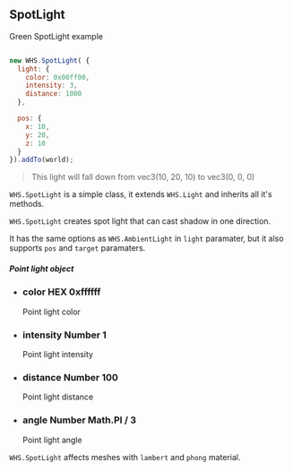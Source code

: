 <h2 class="wsl" id="spot">SpotLight</h2>

<div class="blockTitle h3">Green SpotLight example</div>

```javascript

new WHS.SpotLight( {
  light: {
    color: 0x00ff00,
    intensity: 3,
    distance: 1000
  },

  pos: {
  	x: 10,
  	y: 20,
  	z: 10
  }
}).addTo(world);

```

> This light will fall down from vec3(10, 20, 10) to vec3(0, 0, 0)


`WHS.SpotLight` is a simple class, it extends `WHS.Light` and inherits all it's methods.

`WHS.SpotLight` creates spot light that can cast shadow in one direction.

It has the same options as `WHS.AmbientLight` in `light` paramater, but it also supports `pos` and `target` paramaters.

<div class="params" id="spot-light">
  <h5>Point light object <a href="#spot-light" class="anchor"></a></h5>
  <ul>
    <li id="spot-light-color">
      <h3><a href="#spot-light-color" class="anchor"></a> color
        <span class="type">HEX</span>
        <span class="default">0xffffff</span>
      </h3>
      <p>Point light color</p>
    </li>
    <li id="spot-light-intensity">
      <h3><a href="#spot-light-intensity" class="anchor"></a> intensity
        <span class="type">Number</span>
        <span class="default">1</span>
      </h3>
      <p>Point light intensity</p>
    </li>
    <li id="spot-light-distance">
      <h3><a href="#spot-light-distance" class="anchor"></a> distance
        <span class="type">Number</span>
        <span class="default">100</span>
      </h3>
      <p>Point light distance</p>
    </li>
    <li id="spot-light-angle">
      <h3><a href="#spot-light-angle" class="anchor"></a> angle
        <span class="type">Number</span>
        <span class="default">Math.PI / 3</span>
      </h3>
      <p>Point light angle</p>
    </li>
  </ul>
</div>

<aside class="notice"><code>WHS.SpotLight</code> affects meshes with <code>lambert</code> and <code>phong</code> material.</aside>